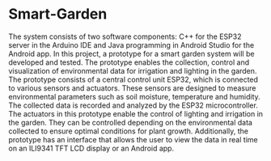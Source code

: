 # Smart-Garden
The system consists of two software components: C++ for the ESP32 server in the Arduino IDE and Java programming in Android Studio for the Android app.
In this project, a prototype for a smart garden system will be developed and tested. The prototype enables the collection, control and visualization of environmental data for irrigation and lighting in the garden.
The prototype consists of a central control unit ESP32, which is connected to various sensors and actuators. These sensors are designed to measure environmental parameters such as soil moisture, temperature and humidity. The collected data is recorded and analyzed by the ESP32 microcontroller. The actuators in this prototype enable the control of lighting and irrigation in the garden. They can be controlled depending on the environmental data collected to ensure optimal conditions for plant growth.
Additionally, the prototype has an interface that allows the user to view the data in real time on an ILI9341 TFT LCD display or an Android app.
